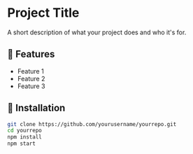 # Project Title

A short description of what your project does and who it's for.

## 🚀 Features

- Feature 1
- Feature 2
- Feature 3

## 🔧 Installation

```bash
git clone https://github.com/yourusername/yourrepo.git
cd yourrepo
npm install
npm start
